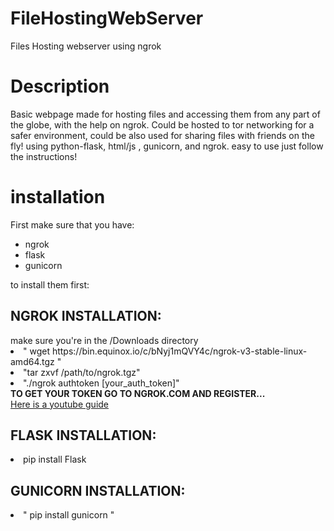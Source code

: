 # FileHostingWebServer
Files Hosting webserver using ngrok


<h1> Description </h1>
Basic webpage made for hosting files and accessing them from any part of the globe, with the help on ngrok. Could be hosted to tor networking for a safer environment, could be also used for sharing files with friends on the fly!
using python-flask, html/js , gunicorn, and ngrok. easy to use just follow the instructions!

<h1>installation</h1>
First make sure that you have:
<ul>
  <li>ngrok</li>
  <li>flask</li>
  <li>gunicorn</li>
</ul>




to install them first:
<h2>NGROK INSTALLATION: </h2>
make sure you're in the /Downloads directory
<li> " wget https://bin.equinox.io/c/bNyj1mQVY4c/ngrok-v3-stable-linux-amd64.tgz "</li>
<li> "tar zxvf /path/to/ngrok.tgz"</li>
<li> "./ngrok authtoken [your_auth_token]"</li>
<b> TO GET YOUR TOKEN GO TO NGROK.COM AND REGISTER...</b>
<div>
<a href="">Here is a youtube guide</a>
</div>

<h2>FLASK INSTALLATION: </h2>
<li>pip install Flask</li>

<h2>GUNICORN INSTALLATION: </h2>
<li>" pip install gunicorn "</li>


